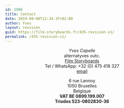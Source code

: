 ```yaml
---
id: 2996
title: Contact
date: 2019-09-08T12:34:37+02:00
author: Yves
layout: revision
guid: https://film-storyboards.fr/435-revision-v1/
permalink: /435-revision-v1/
---
```

<p style="text-align: center;">
  <em>Yves Capelle</em><br /> alternatyves outc.<br /> <a href="https://film-storyboards.com">Film Storyboards</a><br /> Tel / WhatsApp: +32 (0) 475 418 327<br /> <a href="mailto:yves@film-storyboards.com?subject=Inquiry%20from%20film%20storyboards%20site"> email</a>
</p>

<p style="text-align: center;">
  6 rue Lannoy<br /> 1050 Bruxelles<br /> Belgique<br /> <strong>VAT BE 0899.199.007</strong><br /> <strong>Triodos 523-0802830-36</strong>
</p>